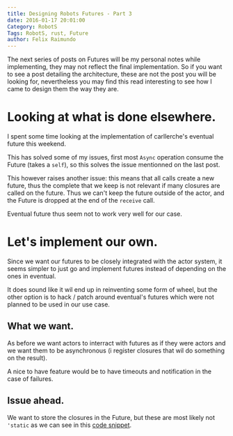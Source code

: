 ```yaml
---
title: Designing Robots Futures - Part 3
date: 2016-01-17 20:01:00
Category: RobotS
Tags: RobotS, rust, Future
author: Felix Raimundo
---
```


The next series of posts on Futures will be my personal notes while implementing, they may not
reflect the final implementation. 
So if you want to see a post detailing the architecture, these are not the post you will be looking
for, nevertheless you may find this read interesting to see how I came to design them the way they
are.

# Looking at what is done elsewhere.

I spent some time looking at the implementation of carllerche's eventual future this weekend.

This has solved some of my issues, first most `Async` operation consume the Future (takes a `self`),
so this solves the issue mentionned on the last post.

This however raises another issue: this means that all calls create a new future, thus the complete
that we keep is not relevant if many closures are called on the future. Thus we can't keep the future
outside of the actor, and the Future is dropped at the end of the `receive` call.

Eventual future thus seem not to work very well for our case.

# Let's implement our own.

Since we want our futures to be closely integrated with the actor system, it seems simpler to just
go and implement futures instead of depending on the ones in eventual.

It does sound like it wil end up in reinventing some form of wheel, but the other option is to
hack / patch around eventual's futures which were not planned to be used in our use case.

## What we want.

As before we want actors to interract with futures as if they were actors and we want them to be
asynchronous (i register closures that wil do something on the result).

A nice to have feature would be to have timeouts and notification  in the case of failures.

## Issue ahead.

We want to store the closures in the Future, but these are most likely not `'static` as we can see in
this [code snippet](https://github.com/gamazeps/RobotS/commit/19b1efda7da7b97479d6de85baaf2958c1bae3ce#diff-e0ac5767a085357f3382796f2aacebd3R59).
